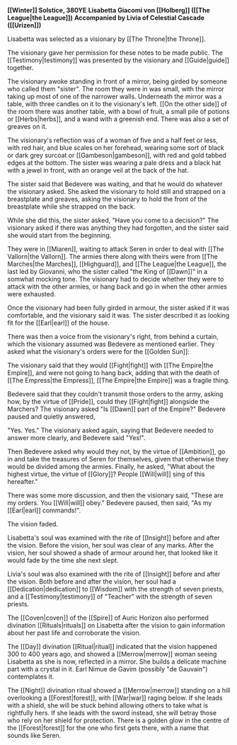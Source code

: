 **[[Winter]] Solstice, 380YE**
**Lisabetta Giacomi von [[Holberg]] ([[The League|the League]])**
**Accompanied by Livia of Celestial Cascade ([[Urizen]])**

Lisabetta was selected as a visionary by [[The Throne|the Throne]].

The visionary gave her permission for these notes to be made public. The [[Testimony|testimony]] was presented by the visionary and [[Guide|guide]] together.

The visionary awoke standing in front of a mirror, being girded by someone who called them "sister". The room they were in was small, with the mirror taking up most of one of the narrower walls. Underneath the mirror was a table, with three candles on it to the visionary's left. [[On the other side]] of the room there was another table, with a bowl of fruit, a small pile of potions or [[Herbs|herbs]], and a wand with a greenish end. There was also a set of greaves on it.

The visionary's reflection was of a woman of five and a half feet or less, with red hair, and blue scales on her forehead, wearing some sort of black or dark grey surcoat or [[Gambeson|gambeson]], with red and gold tabbed edges at the bottom. The sister was wearing a pale dress and a black hat with a jewel in front, with an orange veil at the back of the hat.

The sister said that Bedevere was waiting, and that he would do whatever the visionary asked. She asked the visionary to hold still and strapped on a breastplate and greaves, asking the visionary to hold the front of the breastplate while she strapped on the back.

While she did this, the sister asked, "Have you come to a decision?" The visionary asked if there was anything they had forgotten, and the sister said she would start from the beginning.

They were in [[Miaren]], waiting to attack Seren in order to deal with [[The Vallorn|the Vallorn]]. The armies there along with theirs were from [[The Marches|the Marches]], [[Highguard]], and [[The League|the League]], the last led by Giovanni, who the sister called "the King of [[Dawn]]" in a somwhat mocking tone. The visionary had to decide whether they were to attack with the other armies, or hang back and go in when the other armies were exhausted.

Once the visionary had been fully girded in armour, the sister asked if it was comfortable, and the visionary said it was. The sister described it as looking fit for the [[Earl|earl]] of the house.

There was then a voice from the visionary's right, from behind a curtain, which the visionary assumed was Bedevere as mentioned earlier. They asked what the visionary's orders were for the [[Golden Sun]]:

The visionary said that they would [[Fight|fight]] with [[The Empire|the Empire]], and were not going to hang back, adding that with the death of [[The Empress|the Empress]], [[The Empire|the Empire]] was a fragile thing.

Bedevere said that they couldn't transmit those orders to the army, asking how, by the virtue of [[Pride]], could they [[Fight|fight]] alongside the Marchers? The visionary asked "Is [[Dawn]] part of the Empire?" Bedevere paused and quietly answered,

"Yes. Yes." The visionary asked again, saying that Bedevere needed to answer more clearly, and Bedevere said "Yes!".

Then Bedevere asked why would they not, by the virtue of [[Ambition]], go in and take the treasures of Seren for themselves, given that otherwise they would be divided among the armies. Finally, he asked, "What about the highest virtue, the virtue of [[Glory]]? People [[Will|will]] sing of this hereafter."

There was some more discussion, and then the visionary said, "These are my orders. You [[Will|will]] obey." Bedevere paused, then said, "As my [[Earl|earl]] commands!".

The vision faded.

Lisabetta's soul was examined with the rite of [[Insight]] before and after the vision. Before the vision, her soul was clear of any marks. After the vision, her soul showed a shade of armour around her, that looked like it would fade by the time she next slept.

Livia's soul was also examined with the rite of [[Insight]] before and after the vision. Both before and after the vision, her soul had a [[Dedication|dedication]] to [[Wisdom]] with the strength of seven priests, and a [[Testimony|testimony]] of "Teacher" with the strength of seven priests.

The [[Coven|coven]] of the [[Spire]] of Auric Horizon also performed divination [[Rituals|rituals]] on Lisabetta after the vision to gain information about her past life and corroborate the vision.

The [[Day]] divination [[Ritual|ritual]] indicated that the vision happened 300 to 400 years ago, and showed a [[Merrow|merrow]] woman seeing Lisabetta as she is now, reflected in a mirror. She builds a delicate machine part with a crystal in it. Earl Nimue de Gavim (possibly "de Gauvain") contemplates it.

The [[Night]] divination ritual showed a [[Merrow|merrow]] standing on a hill overlooking a [[Forest|forest]], with [[War|war]] raging below. If she leads with a shield, she will be stuck behind allowing others to take what is rightfully hers. If she leads with the sword instead, she will betray those who rely on her shield for protection. There is a golden glow in the centre of the [[Forest|forest]] for the one who first gets there, with a name that sounds like Seren.